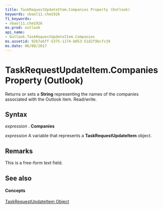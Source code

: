 ```yaml
---
title: TaskRequestUpdateItem.Companies Property (Outlook)
keywords: vbaol11.chm1926
f1_keywords:
- vbaol11.chm1926
ms.prod: outlook
api_name:
- Outlook.TaskRequestUpdateItem.Companies
ms.assetid: 92b7a6ff-5375-1174-b053-51d2f9bcfc39
ms.date: 06/08/2017
---
```



# TaskRequestUpdateItem.Companies Property (Outlook)

Returns or sets a  **String** representing the names of the companies associated with the Outlook item. Read/write.


## Syntax

 _expression_ . **Companies**

 _expression_ A variable that represents a **TaskRequestUpdateItem** object.


## Remarks

This is a free-form text field. 


## See also


#### Concepts


[TaskRequestUpdateItem Object](taskrequestupdateitem-object-outlook.md)

